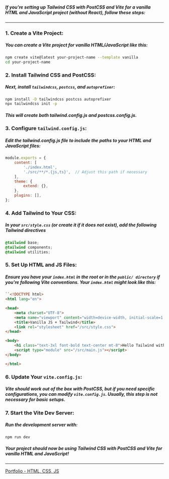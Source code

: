##### If you're setting up Tailwind CSS with PostCSS and Vite for a vanilla HTML and JavaScript project (without React), follow these steps:

------------
### 1. Create a Vite Project:

##### You can create a Vite project for vanilla HTML/JavaScript like this:

```bash
npm create vite@latest your-project-name --template vanilla
cd your-project-name
```

### 2. Install Tailwind CSS and PostCSS:

##### Next, install `tailwindcss`, `postcss`, and `autoprefixer`:

```bash
npm install -D tailwindcss postcss autoprefixer
npx tailwindcss init -p
```

##### This will create both tailwind.config.js and postcss.config.js.

### 3. Configure `tailwind.config.js`:
##### Edit the tailwind.config.js file to include the paths to your HTML and JavaScript files:

```javascript
module.exports = {
    content: [
        './index.html',
        './src/**/*.{js,ts}',  // Adjust this path if necessary
    ],
    theme: {
        extend: {},
    },
    plugins: [],
};
```

### 4. Add Tailwind to Your CSS:

##### In your `src/style.css` (or create it if it does not exist), add the following Tailwind directives

```css
@tailwind base;
@tailwind components;
@tailwind utilities;
```

### 5. Set Up HTML and JS Files:

##### Ensure you have your `index.html` in the root or in the `public/ directory` if you're following Vite conventions. Your `index.html` might look like this:

```html
``<!DOCTYPE html>
<html lang="en">

<head>
    <meta charset="UTF-8">
    <meta name="viewport" content="width=device-width, initial-scale=1.0">
    <title>Vanilla JS + Tailwind</title>
    <link rel="stylesheet" href="/src/style.css">
</head>

<body>
    <h1 class="text-3xl font-bold text-center mt-8">Hello Tailwind with Vite!</h1>
    <script type="module" src="/src/main.js"></script>
</body>

</html>

```

### 6. Update Your `vite.config.js`:

 ##### Vite should work out of the box with PostCSS, but if you need specific configurations, you can modify `vite.config.js`. Usually, this step is not necessary for basic setups.
 
 ### 7. Start the Vite Dev Server:
 
 ##### Run the development server with:
 
 ```bash
npm run dev
```

##### Your project should now be using Tailwind CSS with PostCSS and Vite for vanilla HTML and JavaScript!


------------

[Portfolio - HTML, CSS, JS](https://shehab097.github.io/portfolio-web-vanila-css/ "Portfolio - HTML, CSS, JS")

